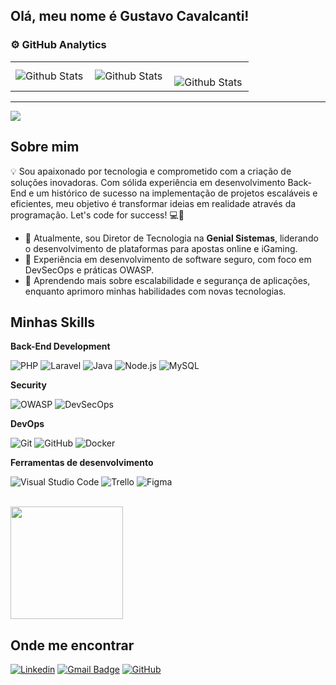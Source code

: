 ## Olá, meu nome é Gustavo Cavalcanti!

### ⚙️ GitHub Analytics

<table>
  <tr>
    <td>
      <img
        align="left"
        src="https://github-readme-stats.vercel.app/api?username=GustaavooC&theme=dark&hide_border=false&include_all_commits=true"
        alt="Github Stats"
      />
    </td>
    <td>
      <img
        align="left"
        src="https://github-readme-stats.vercel.app/api/top-langs/?username=GustaavooC&theme=dark&hide_border=false&include_all_commits=true&count_private=true&layout=compact"
        alt="Github Stats"
      />
    </td>
    <td>
      <br />
      <img
        align="left"
        src="https://github-readme-streak-stats.herokuapp.com/?user=GustaavooC&theme=dark&hide_border=false"
        alt="Github Stats"
      />
    </td>
  </tr>
</table>

---

![](https://komarev.com/ghpvc/?username=GustaavooC&color=006bed)

## Sobre mim

💡 Sou apaixonado por tecnologia e comprometido com a criação de soluções inovadoras. Com sólida experiência em desenvolvimento Back-End e um histórico de sucesso na implementação de projetos escaláveis e eficientes, meu objetivo é transformar ideias em realidade através da programação. Let's code for success! 💻🚀

- 💼 Atualmente, sou Diretor de Tecnologia na **Genial Sistemas**, liderando o desenvolvimento de plataformas para apostas online e iGaming.
- 🔐 Experiência em desenvolvimento de software seguro, com foco em DevSecOps e práticas OWASP.
- 🌱 Aprendendo mais sobre escalabilidade e segurança de aplicações, enquanto aprimoro minhas habilidades com novas tecnologias.

## Minhas Skills

**Back-End Development**

![PHP](https://img.shields.io/badge/-PHP-333333?style=flat&logo=php)
![Laravel](https://img.shields.io/badge/-Laravel-333333?style=flat&logo=laravel)
![Java](https://img.shields.io/badge/-Java-333333?style=flat&logo=java)
![Node.js](https://img.shields.io/badge/-Node.js-333333?style=flat&logo=node.js)
![MySQL](https://img.shields.io/badge/-MySQL-333333?style=flat&logo=mysql)

**Security**

![OWASP](https://img.shields.io/badge/-OWASP-333333?style=flat&logo=owasp)
![DevSecOps](https://img.shields.io/badge/-DevSecOps-333333?style=flat&logo=devops)

**DevOps**

![Git](https://img.shields.io/badge/-Git-333333?style=flat&logo=git)
![GitHub](https://img.shields.io/badge/-GitHub-333333?style=flat&logo=github)
![Docker](https://img.shields.io/badge/-Docker-333333?style=flat&logo=docker)

**Ferramentas de desenvolvimento**

![Visual Studio Code](https://img.shields.io/badge/-Visual%20Studio%20Code-333333?style=flat&logo=visual-studio-code&logoColor=007ACC)
![Trello](https://img.shields.io/badge/-Trello-333333?style=flat&logo=trello&logoColor=007ACC)
![Figma](https://img.shields.io/badge/-Figma-333333?style=flat&logo=figma&logoColor=007ACC)

<br/>

<a href="https://github.com/GustaavooC" title="Perfil do Gustavo">
  <img height="180em" src="https://github-readme-stats.vercel.app/api?username=GustaavooC&theme=dracula&show_icons=true" />
</a>

## Onde me encontrar

[![Linkedin](https://img.shields.io/badge/-Gustavo-blue?style=flat-square&logo=Linkedin&logoColor=white&link=https://linkedin.com/in/gustavo-cavalcanti-486208211/)](linkedin.com/in/gustavo-cavalcanti-486208211)
[![Gmail Badge](https://img.shields.io/badge/-gustaafds45@gmail.com-006bed?style=flat-square&logo=Gmail&logoColor=white&link=mailto:gustaafds45@gmail.com)](mailto:gustaafds45@gmail.com)
[![GitHub](https://img.shields.io/github/followers/GustaavooC?label=follow&style=social)](https://github.com/GustaavooC)

